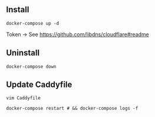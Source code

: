 ## Install

```
docker-compose up -d
```

Token -> See https://github.com/libdns/cloudflare#readme


## Uninstall

```
docker-compose down
```


## Update Caddyfile

```
vim Caddyfile

docker-compose restart # && docker-compose logs -f
```
